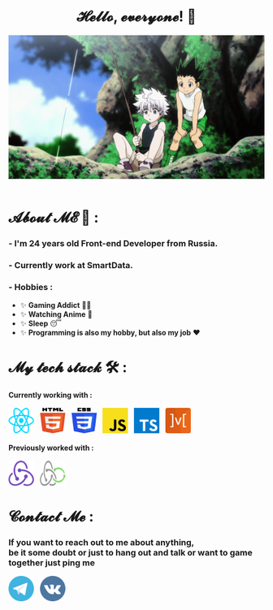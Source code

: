 # <div align='center'>𝓗𝓮𝓵𝓵𝓸, 𝓮𝓿𝓮𝓻𝔂𝓸𝓷𝓮! 👋</div>

<div align="center">
<img hight="300" width="700" alt="GIF" src="https://github.com/Dusha2k/Dusha2k/blob/main/assets/gifs/killua.gif?raw=true"/>
</div

</br>
</br>

# 𝓐𝓫𝓸𝓾𝓽 𝓜𝓔 💬 :

### - I'm 24 years old Front-end Developer from Russia.

### - Currently work at SmartData.

### - Hobbies :
- ✨ **Gaming Addict** 👨‍💻
- ✨ **Watching Anime** 👾
- ✨ **Sleep** 😴
- ✨ **Programming is also my hobby, but also my job** ❤

# 𝓜𝔂 𝓽𝓮𝓬𝓱 𝓼𝓽𝓪𝓬𝓴 🛠 :

**Currently working with :**
</br>
</br>
<img width=50 height=50 src="https://raw.githubusercontent.com/Dusha2k/Dusha2k/ac65494ca2739f7c5e5b8f643b2aa75ff9ed2234/assets/icons/react.svg"/>
&nbsp;
<img width=50 height=50 src="https://raw.githubusercontent.com/Dusha2k/Dusha2k/ac65494ca2739f7c5e5b8f643b2aa75ff9ed2234/assets/icons/html-5.svg"/>
&nbsp;
<img width=50 height=50 src="https://raw.githubusercontent.com/Dusha2k/Dusha2k/ac65494ca2739f7c5e5b8f643b2aa75ff9ed2234/assets/icons/css-3.svg"/>
&nbsp;
<img width=50 height=50 src="https://raw.githubusercontent.com/Dusha2k/Dusha2k/ac65494ca2739f7c5e5b8f643b2aa75ff9ed2234/assets/icons/javascript.svg"/>
&nbsp;
<img width=50 height=50 src="https://raw.githubusercontent.com/Dusha2k/Dusha2k/ac65494ca2739f7c5e5b8f643b2aa75ff9ed2234/assets/icons/typescript-icon.svg"/>
&nbsp;
<img width=50 height=50 src="https://raw.githubusercontent.com/Dusha2k/Dusha2k/ac65494ca2739f7c5e5b8f643b2aa75ff9ed2234/assets/icons/mobx.svg"/>
</br>
</br>
**Previously worked with :**
</br>
</br>
<img width=50 height=50 src="https://raw.githubusercontent.com/Dusha2k/Dusha2k/ac65494ca2739f7c5e5b8f643b2aa75ff9ed2234/assets/icons/redux.svg"/>
&nbsp;
<img width=50 height=50 src="https://raw.githubusercontent.com/Dusha2k/Dusha2k/ac65494ca2739f7c5e5b8f643b2aa75ff9ed2234/assets/icons/redux-saga.svg"/>

# 𝓒𝓸𝓷𝓽𝓪𝓬𝓽 𝓜𝓮 :

### If you want to reach out to me about anything, </br> be it some doubt or just to hang out and talk or want to game together just ping me

<a href="https://t.me/Dusha2k"><img width=50 height=50  src="https://raw.githubusercontent.com/Dusha2k/Dusha2k/ac65494ca2739f7c5e5b8f643b2aa75ff9ed2234/assets/icons/telegram.svg"/></a>
&nbsp;
<a href="https://vk.com/fckurmom"><img width=50 height=50  src="https://github.com/Dusha2k/Dusha2k/blob/main/assets/icons/vk.png?raw=true"/></a>
